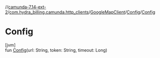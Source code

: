 //[camunda-7.14-ext-2](../../../../index.md)/[com.hydra_billing.camunda.http_clients](../../index.md)/[GoogleMapClient](../index.md)/[Config](index.md)/[Config](-config.md)

# Config

[jvm]\
fun [Config](-config.md)(url: String, token: String, timeout: Long)
